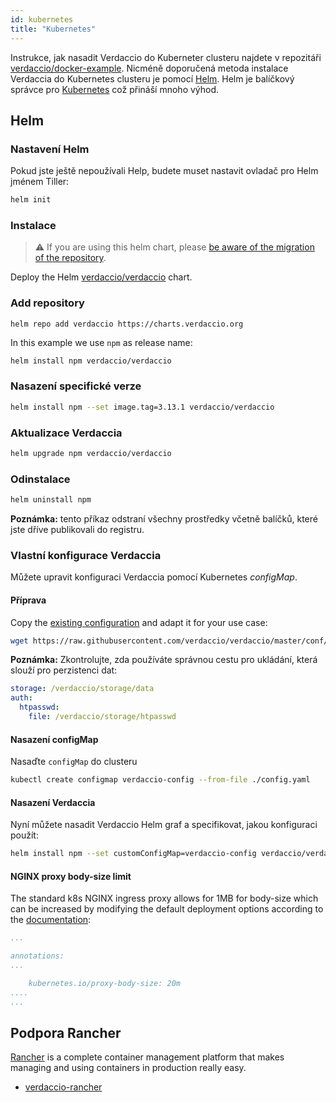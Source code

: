 ```yaml
---
id: kubernetes
title: "Kubernetes"
---
```


 Instrukce, jak nasadit Verdaccio do Kuberneter clusteru najdete v repozitáři [verdaccio/docker-example](https://github.com/verdaccio/verdaccio/tree/5.x/docker-examples/kubernetes-example). Nicméně doporučená metoda instalace Verdaccia do Kubernetes clusteru je pomocí [Helm](https://helm.sh). Helm je balíčkový správce pro [Kubernetes](https://kubernetes.io) což přináší mnoho výhod.

## Helm

### Nastavení Helm

Pokud jste ještě nepoužívali Help, budete muset nastavit ovladač pro Helm jménem Tiller:

```bash
helm init
```

### Instalace

> ⚠️ If you are using this helm chart, please [be aware of the migration of the repository](https://github.com/verdaccio/verdaccio/issues/1767).

Deploy the Helm [verdaccio/verdaccio](https://github.com/verdaccio/charts) chart.

### Add repository

    helm repo add verdaccio https://charts.verdaccio.org
    

In this example we use `npm` as release name:

```bash
helm install npm verdaccio/verdaccio
```

### Nasazení specifické verze

```bash
helm install npm --set image.tag=3.13.1 verdaccio/verdaccio
```

### Aktualizace Verdaccia

```bash
helm upgrade npm verdaccio/verdaccio
```

### Odinstalace

```bash
helm uninstall npm
```

**Poznámka:** tento příkaz odstraní všechny prostředky včetně balíčků, které jste dříve publikovali do registru.

### Vlastní konfigurace Verdaccia

Můžete upravit konfiguraci Verdaccia pomocí Kubernetes *configMap*.

#### Příprava

Copy the [existing configuration](https://github.com/verdaccio/verdaccio/blob/master/conf/docker.yaml) and adapt it for your use case:

```bash
wget https://raw.githubusercontent.com/verdaccio/verdaccio/master/conf/docker.yaml -O config.yaml
```

**Poznámka:** Zkontrolujte, zda používáte správnou cestu pro ukládání, která slouží pro perzistenci dat:

```yaml
storage: /verdaccio/storage/data
auth:
  htpasswd:
    file: /verdaccio/storage/htpasswd
```

#### Nasazení configMap

Nasaďte `configMap` do clusteru

```bash
kubectl create configmap verdaccio-config --from-file ./config.yaml
```

#### Nasazení Verdaccia

Nyní můžete nasadit Verdaccio Helm graf a specifikovat, jakou konfiguraci použít:

```bash
helm install npm --set customConfigMap=verdaccio-config verdaccio/verdaccio
```

#### NGINX proxy body-size limit

The standard k8s NGINX ingress proxy allows for 1MB for body-size which can be increased by modifying the default deployment options according to the [documentation](https://kubernetes.github.io/ingress-nginx/user-guide/nginx-configuration/annotations/#custom-max-body-size):

```yaml
...

annotations:
...

    kubernetes.io/proxy-body-size: 20m
....    
...

```

## Podpora Rancher

[Rancher](http://rancher.com/) is a complete container management platform that makes managing and using containers in production really easy.

* [verdaccio-rancher](https://github.com/lgaticaq/verdaccio-rancher)